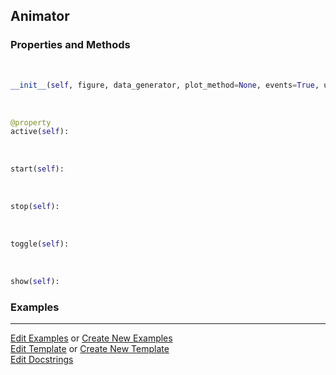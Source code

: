 ## <a id="McUtils.Plots.Interactive.Animator">Animator</a>


### Properties and Methods
<a id="McUtils.Plots.Interactive.Animator.__init__" class="docs-object-method">&nbsp;</a>
```python
__init__(self, figure, data_generator, plot_method=None, events=True, update=False, **anim_ops): 
```

<a id="McUtils.Plots.Interactive.Animator.active" class="docs-object-method">&nbsp;</a>
```python
@property
active(self): 
```

<a id="McUtils.Plots.Interactive.Animator.start" class="docs-object-method">&nbsp;</a>
```python
start(self): 
```

<a id="McUtils.Plots.Interactive.Animator.stop" class="docs-object-method">&nbsp;</a>
```python
stop(self): 
```

<a id="McUtils.Plots.Interactive.Animator.toggle" class="docs-object-method">&nbsp;</a>
```python
toggle(self): 
```

<a id="McUtils.Plots.Interactive.Animator.show" class="docs-object-method">&nbsp;</a>
```python
show(self): 
```

### Examples


___

[Edit Examples](https://github.com/McCoyGroup/References/edit/gh-pages/Documentation/examples/McUtils/Plots/Interactive/Animator.md) or 
[Create New Examples](https://github.com/McCoyGroup/References/new/gh-pages/?filename=Documentation/examples/McUtils/Plots/Interactive/Animator.md) <br/>
[Edit Template](https://github.com/McCoyGroup/References/edit/gh-pages/Documentation/templates/McUtils/Plots/Interactive/Animator.md) or 
[Create New Template](https://github.com/McCoyGroup/References/new/gh-pages/?filename=Documentation/templates/McUtils/Plots/Interactive/Animator.md) <br/>
[Edit Docstrings](https://github.com/McCoyGroup/McUtils/edit/master/Plots/Interactive.py?message=Update%20Docs)